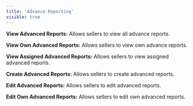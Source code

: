```yaml
---
title: 'Advance Reporting'
visible: true
---
```


**View Advanced Reports:** Allows sellers to view all advance reports.

**View Own Advanced Reports:** Allows sellers to view own advance reports.

**View Assigned Advanced Reports:** Allows sellers to view assigned advanced reports.

**Create Advanced Reports:** Allows sellers to create advanced reports.

**Edit Advanced Reports:** Allows sellers to edit advanced reports.

**Edit Own Advanced Reports:** Allows sellers to edit own advanced reports.